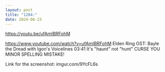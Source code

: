 ```yaml
---
layout: post
title: "1284:"
date: 2024-06-23
---
```


https://youtu.be/ufAmIBRFohM

https://www.youtube.com/watch?v=ufAmIBRFohM
Elden Ring OST: Bayle the Dread with Igon's Voicelines
03:41 It's "haunt" not "hunt"
CURSE YOU MINOR SPELLING MISTAKE!

Link for the screenshot:
imgur.com/9YcFL6s
